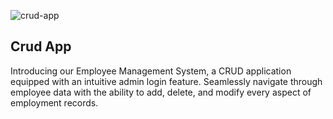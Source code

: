 <span align="center">![crud-app](https://user-images.githubusercontent.com/48409548/94567114-8aa5ea80-0284-11eb-99f6-87401b099848.png)</span>

## Crud App

<p>
Introducing our Employee Management System, a CRUD application equipped with an intuitive admin login feature. Seamlessly navigate through employee data with the ability to add, delete, and modify every aspect of employment records.
</p>

